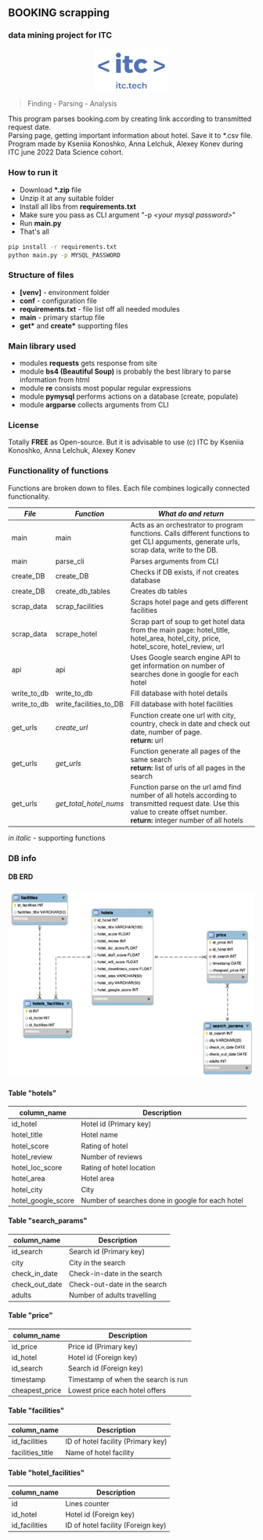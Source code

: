 ## BOOKING scrapping 
### data mining project for ITC
<p align="center">
<img src="img/ITC_logo.png" width=150></p>

> Finding - Parsing - Analysis

This program parses booking.com by creating  link according to transmitted request date. 
<br>Parsing page, getting important information about hotel. Save it to *.csv file. 
Program made by Kseniia Konoshko, Anna Lelchuk, Alexey Konev during ITC june 2022 Data Science cohort.

### How to run it
- Download __*.zip__ file
- Unzip it at any suitable folder
- Install all libs from __requirements.txt__
- Make sure you pass as CLI argument "-p <i>\<your mysql password></i>"
- Run __main.py__
- That's all
```bash
pip install -r requirements.txt
python main.py -p MYSQL_PASSWORD
```
### Structure of files
- __[venv]__ - environment folder
- __conf__ - configuration file
- __requirements.txt__ - file list off all needed modules
- __main__ - primary startup file
- __get*__ and __create*__ supporting files
### Main library used
- modules __requests__  gets response from site
- module __bs4 (Beautiful Soup)__ is probably the best library to parse information from html
- module __re__ consists most popular regular expressions 
- module __pymysql__ performs actions on a database (create, populate)
- module __argparse__ collects arguments from CLI

### License
Totally __FREE__ as Open-source. 
But it is advisable to use (c) ITC by Kseniia Konoshko, Anna Lelchuk, Alexey Konev
### Functionality of functions
Functions are broken down to files. Each file combines logically connected functionality.

| *File*      | *Function*             | *What do and return*                                                                                                                                                                |
|-------------|------------------------|-------------------------------------------------------------------------------------------------------------------------------------------------------------------------------------|
| main        | main                   | Acts as an orchestrator to program functions. Calls different functions to get CLI apguments, generate urls, scrap data, write to the DB.                                           |
| main        | parse_cli              | Parses arguments from CLI                                                                                                                                                           |
| create_DB   | create_DB              | Checks if DB exists, if not creates database                                                                                                                                        |
| create_DB   | create_db_tables       | Creates db tables                                                                                                                                                                   |
| scrap_data  | scrap_facilities       | Scraps hotel page and gets different facilities                                                                                                                                     |
| scrap_data  | scrape_hotel           | Scrap part of soup to get hotel data from the main page: hotel_title, hotel_area, hotel_city, price, hotel_score, hotel_review, url                                                 |
| api         | api                    | Uses Google search engine API to get information on number of searches done in google for each hotel                                                                                |
| write_to_db | write_to_db            | Fill database with hotel details                                                                                                                                                    |
| write_to_db | write_facilities_to_DB | Fill database with hotel facilities                                                                                                                                                 |
| get_urls    | *create_url*           | Function create one url with city, country, check in date and check out date, number of page.<br/>**return:** url                                                                   |
| get_urls    | *get_urls*             | Function generate all pages of the same search<br/>**return:** list of urls of all pages in the search                                                                              |
| get_urls    | *get_total_hotel_nums* | Function parse on the url amd find number of all hotels according to transmitted request date. Use this value to create offset number.<br/>**return:** integer number of all hotels |
 
*in italic* - supporting functions

### DB info
#### DB ERD
![img_1.png](img_1.png)

#### Table "hotels"
| column_name        | Description                                      |
|--------------------|--------------------------------------------------|
| id_hotel           | Hotel id (Primary key)                           |
| hotel_title        | Hotel name                                       |
| hotel_score        | Rating of hotel                                  |
| hotel_review       | Number of reviews                                |
| hotel_loc_score    | Rating of hotel location                         |
| hotel_area         | Hotel area                                       |
| hotel_city         | City                                             |
| hotel_google_score | Number of searches done in google for each hotel |

#### Table "search_params"
| column_name    | Description                  |
|----------------|------------------------------|
| id_search      | Search id (Primary key)      |
| city           | City in the search           |
| check_in_date  | Check-in-date in the search  |
| check_out_date | Check-out-date in the search |
| adults         | Number of adults travelling  |

#### Table "price"
| column_name    | Description                         |
|----------------|-------------------------------------|
| id_price       | Price id (Primary key)              |
| id_hotel       | Hotel id (Foreign key)              |
| id_search      | Search id (Foreign key)             |
| timestamp      | Timestamp of when the search is run |
| cheapest_price | Lowest price each hotel offers      |

#### Table "facilities"
| column_name      | Description                        |
|------------------|------------------------------------|
| id_facilities    | ID of hotel facility (Primary key) |
| facilities_title | Name of hotel facility             |

#### Table "hotel_facilities"
| column_name    | Description                        |
|----------------|------------------------------------|
| id             | Lines counter                      |
| id_hotel       | Hotel id (Foreign key)             |
| id_facilities  | ID of hotel facility (Foreign key) |

